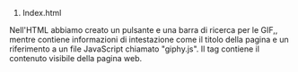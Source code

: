 1.  Index.html

Nell'HTML abbiamo creato un pulsante e una barra di ricerca per le GIF,, mentre <head> contiene informazioni di intestazione come il titolo della pagina e un riferimento a un file JavaScript chiamato "giphy.js". Il tag <body> contiene il contenuto visibile della pagina web.